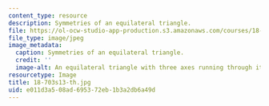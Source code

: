 ```yaml
---
content_type: resource
description: Symmetries of an equilateral triangle.
file: https://ol-ocw-studio-app-production.s3.amazonaws.com/courses/18-703-modern-algebra-spring-2013/e011d3a508ad695372eb1b3a2db6a49d_18-703s13-th.jpg
file_type: image/jpeg
image_metadata:
  caption: Symmetries of an equilateral triangle.
  credit: ''
  image-alt: An equilateral triangle with three axes running through it.
resourcetype: Image
title: 18-703s13-th.jpg
uid: e011d3a5-08ad-6953-72eb-1b3a2db6a49d
---
```

